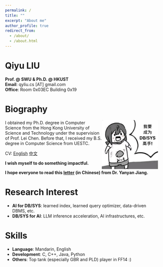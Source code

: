 ```yaml
---
permalink: /
title: ""
excerpt: "About me"
author_profile: true
redirect_from: 
  - /about/
  - /about.html
---
```



Qiyu LIU
=====
**Prof. @ SWU & Ph.D. @ HKUST**\
**Email**: qyliu.cs [AT] gmail.com\
**Office**: Room 0x03EC Building 0x19

Biography
======
<img style="float: right;" src="/images/gaoshou.png" alt="drawing" width="185"/>
I obtained my Ph.D. degree in Computer Science from the Hong Kong University of Science and Technology under the supervision of Prof. Lei Chen. Before that, I received my B.S. degree in Computer Science from UESTC.  

CV: [English](https://qyliu-hkust.github.io/images/cv_lqy.pdf) [中文](https://qyliu-hkust.github.io/images/cv_lqy_cn.pdf)

**I wish myself to do something impactful.** 

**I hope everyone to read this [letter](https://jyywiki.cn/Letter.md) (in Chinese) from Dr. Yanyan Jiang.**   



Research Interest
======
* **AI for DB/SYS**: learned index, learned query optimizer, data-driven DBMS, etc.
* **DB/SYS for AI**: LLM inference acceleration, AI infrastructures, etc.
  

Skills
======
* **Language**: Mandarin, English 
* **Development**: C, C++, Java, Python
* **Others**: Top tank (especially GBR and PLD) player in FF14 :)
